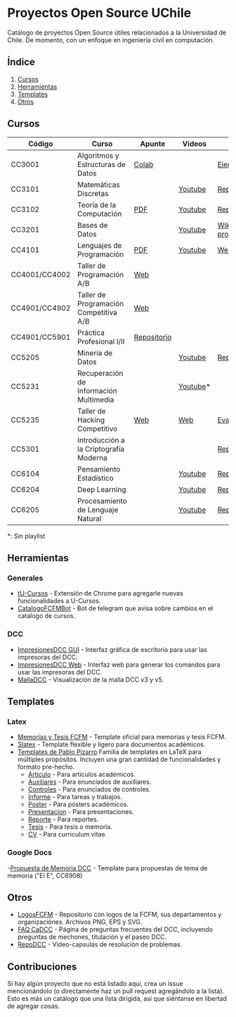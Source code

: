 # Proyectos Open Source UChile

Catálogo de proyectos Open Source útiles relacionados a la Universidad de Chile. De momento, con un enfoque en ingeniería civil en computación.


## Índice

1. [Cursos](#cursos)
1. [Herramientas](#herramientas)
1. [Templates](#templates)
1. [Otros](#otros)

## Cursos

| Código | Curso                             | Apunte | Videos | Otro |
|--------|-----------------------------------|--------|--------|------------|
| CC3001 | Algoritmos y Estructuras de Datos | [Colab](https://github.com/ivansipiran/AED-Apuntes) |  | [Ejercicios](https://github.com/ivansipiran/AED-Apuntes) |
| CC3101 | Matemáticas Discretas |  | [Youtube](https://www.youtube.com/playlist?list=PLKUV14d0mKnWkuVBiWsbQozxzL73NPpKQ) | [Repositorio](https://github.com/ahevia/CC3101_2021) |
| CC3102 | Teoría de la Computación | [PDF](https://users.dcc.uchile.cl/~gnavarro/apunte.html) | [Youtube](https://www.youtube.com/watch?v=JCKjRHaXARk&list=PLBjZ-ginWc1e2uAYgOYdN3fPE9DpiPZ1Z) | [Repositorio](https://github.com/ahevia/cc3102_2020) |
| CC3201 | Bases de Datos | | [Youtube](https://www.youtube.com/watch?v=HA0OkRL5Lgw&list=PLtyTzdvtouzW2Nos2s4SptkwE5pLpOrbm) | [Wiki proyectos](https://wiki.dcc.uchile.cl/cc3201/doku.php?id=proyecto:inicio) |
| CC4101 | Lenguajes de Programación | [PDF](https://cs.brown.edu/~sk/Publications/Books/ProgLangs/2007-04-26/plai-2007-04-26.pdf) | [Youtube](https://www.youtube.com/playlist?list=PLv3byGkm6N0CvCRaQTB52oazPrvz6PsBe) | [Web](https://pleiad.cl/teaching/cc4101) |
| CC4001/CC4002 | Taller de Programación A/B  | [Web](https://uchile.progcomp.cl) |  |  |
| CC4901/CC4902 | Taller de Programación Competitiva A/B | [Web](https://uchile.progcomp.cl) |  |  |
| CC4901/CC5901 | Práctica Profesional I/II | [Repositorio](https://github.com/ivansipiran/PracticaProfesional) |  |  |
| CC5205 | Minería de Datos |  | [Youtube](https://www.youtube.com/playlist?list=PLKUV14d0mKnUXXfmhqqZdcsNGAuV2GZda) | [Repositorio](https://github.com/dccuchile/CC5205) |
| CC5231 | Recuperación de Información Multimedia | | [Youtube](https://www.youtube.com/@JuanManuelBarrios/videos)* | |
| CC5235 | Taller de Hacking Competitivo | [Web](https://tallerdehacking.dcc.uchile.cl/docs/prologo/intro/) | [Web](https://tallerdehacking.dcc.uchile.cl/blog/) | [Evaluaciones](https://tallerdehacking.dcc.uchile.cl/tareas/) |
| CC5301 | Introducción a la Criptografía Moderna | | | [Repositorio](https://github.com/ahevia/cc5301_2023) |
| CC6104 | Pensamiento Estadístico |  | [Youtube](https://www.youtube.com/playlist?list=PLppKo85eGXiXpvRVYM5ZJEHWWofjzuiXw) | [Repositorio](https://github.com/dccuchile/CC6104) |
| CC6204 | Deep Learning |  | [Youtube](https://www.youtube.com/playlist?list=PLBjZ-ginWc1e0_Dp4heHglsjJmacV_F20) | [Repositorio](https://github.com/dccuchile/CC6204) |
| CC6205 | Procesamiento de Lenguaje Natural |  | [Youtube](https://www.youtube.com/playlist?list=PLppKo85eGXiXIh54H_qz48yHPHeNVJqBi) | [Repositorio](https://github.com/dccuchile/CC6205) |

*: Sin playlist

## Herramientas

### Generales

- [tU-Cursos](https://github.com/Nyveon/tU-Cursos) - Extensión de Chrome para agregarle nuevas funcionalidades a U-Cursos.
- [CatalogoFCFMBot](https://github.com/scisneros/catalogo-fcfm-bot) - Bot de telegram que avisa sobre cambios en el catalogo de cursos.

### DCC

- [ImpresionesDCC GUI](https://github.com/Gonxolo/ImpresionesDCC-GUI) - Interfaz gráfica de escritorio para usar las impresoras del DCC.
- [ImpresionesDCC Web](https://github.com/Gonxolo/ImpresionesDCC) - Interfaz web para generar los comandos para usar las impresoras del DCC.
- [MallaDCC](https://github.com/cadcc/malla-dcc) - Visualización de la malla DCC v3 y v5.

## Templates

### Latex

- [Memorias y Tesis FCFM](https://github.com/dccuchile/memoria-tesis-latex) - Template oficial para memorias y tesis FCFM.
- [Slatex](https://github.com/r8vnhill/slatex) - Template flexible y ligero para documentos académicos. 
- [Templates de Pablo Pizarro](https://latex.ppizarror.com) Familia de templates en LaTeX para múltiples propósitos. Incluyen una gran cantidad de funcionalidades y formato pre-hecho.
  - [Articulo](https://github.com/Template-Latex/Template-Articulo/) - Para artículos académicos.
  - [Auxiliares](https://github.com/Template-Latex/Template-Auxiliares/) - Para enunciados de auxiliares.
  - [Controles](https://github.com/Template-Latex/Template-Controles/) - Para enunciados de controles.
  - [Informe](https://github.com/Template-Latex/Template-Informe/) - Para tareas y trabajos.
  - [Poster](https://github.com/Template-Latex/Template-Poster/) - Para pósters académicos.
  - [Presentacion](https://github.com/Template-Latex/Template-Presentacion/) - Para presentaciones.
  - [Reporte](https://github.com/Template-Latex/Template-Reporte/) - Para reportes.
  - [Tesis](https://github.com/Template-Latex/Template-Tesis/) - Para tesis o memoria.
  - [CV](https://github.com/Template-Latex/Professional-CV/) - Para curriculum vitae.

### Google Docs

-[Propuesta de Memoria DCC](https://docs.google.com/document/d/14j0ChugSPxWdLPIpCBONfjBambO37cn_wqblJT1b8Cw/edit?usp=sharing) - Template para propuestas de tema de memoria ("El E", CC6908)

## Otros

- [LogosFCFM](https://github.com/mmattamala/LogosFCFM) - Repositorio con logos de la FCFM, sus departamentos y organizaciónes. Archivos PNG, EPS y SVG. 
- [FAQ CaDCC](https://github.com/cadcc/howto) - Página de preguntas frecuentes del DCC, incluyendo preguntas de mechones, titulación y el paseo DCC.
- [RepoDCC](https://github.com/cadcc/RepoDCC) - Video-capsulas de resolución de problemas.

## Contribuciones

Si hay algún proyecto que no está listado aquí, crea un issue mencionándolo (o directamente haz un pull request agregándolo a la lista). Esto es más un catálogo que una lista dirigida, así que siéntanse en libertad de agregar cosas.

